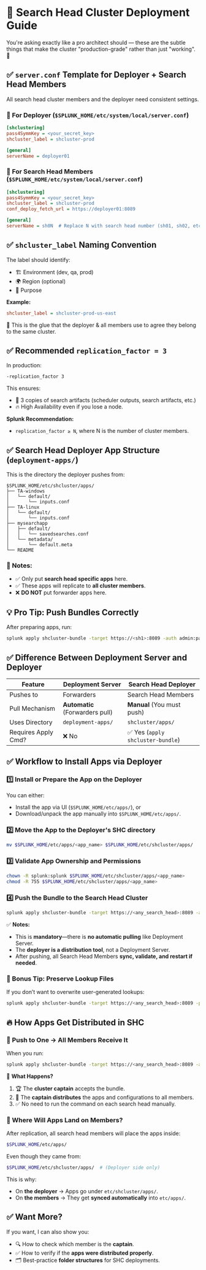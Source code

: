 # 🚀 Search Head Cluster Deployment Guide

You're asking exactly like a pro architect should — these are the subtle things that make the cluster "production-grade" rather than just "working". 💪

## ✅ `server.conf` Template for Deployer + Search Head Members

All search head cluster members and the deployer need consistent settings.

### 🔹 For Deployer (`$SPLUNK_HOME/etc/system/local/server.conf`)
```ini
[shclustering]
pass4SymmKey = <your_secret_key>
shcluster_label = shcluster-prod

[general]
serverName = deployer01
```

### 🔹 For Search Head Members (`$SPLUNK_HOME/etc/system/local/server.conf`)
```ini
[shclustering]
pass4SymmKey = <your_secret_key>
shcluster_label = shcluster-prod
conf_deploy_fetch_url = https://deployer01:8089

[general]
serverName = sh0N  # Replace N with search head number (sh01, sh02, etc.)
```

## ✅ `shcluster_label` Naming Convention

The label should identify:
- 🏗️ Environment (dev, qa, prod)
- 🌍 Region (optional)
- 🎯 Purpose

**Example:**
```ini
shcluster_label = shcluster-prod-us-east
```

🔹 This is the glue that the deployer & all members use to agree they belong to the same cluster.

## ✅ Recommended `replication_factor = 3`

In production:
```sh
-replication_factor 3
```

This ensures:
- 🔄 3 copies of search artifacts (scheduler outputs, search artifacts, etc.)
- 🔥 High Availability even if you lose a node.

**Splunk Recommendation:**
- `replication_factor ≥ N`, where N is the number of cluster members.

## ✅ Search Head Deployer App Structure (`deployment-apps/`)

This is the directory the deployer pushes from:
```
$SPLUNK_HOME/etc/shcluster/apps/
├── TA-windows
│   └── default/
│       └── inputs.conf
├── TA-linux
│   └── default/
│       └── inputs.conf
├── mysearchapp
│   ├── default/
│   │   └── savedsearches.conf
│   └── metadata/
│       └── default.meta
└── README
```

### 🔹 Notes:
- ✅ Only put **search head specific apps** here.
- ✅ These apps will replicate to **all cluster members**.
- ❌ **DO NOT** put forwarder apps here.

## 💡 Pro Tip: Push Bundles Correctly

After preparing apps, run:
```sh
splunk apply shcluster-bundle -target https://<sh1>:8089 -auth admin:password
```

## ✅ Difference Between **Deployment Server** and **Deployer**

| Feature               | Deployment Server        | Search Head Deployer       |
|----------------------|------------------------|--------------------------|
| Pushes to           | Forwarders              | Search Head Members       |
| Pull Mechanism      | **Automatic** (Forwarders pull) | **Manual** (You must push) |
| Uses Directory      | `deployment-apps/`      | `shcluster/apps/`        |
| Requires Apply Cmd? | ❌ No                     | ✅ Yes (`apply shcluster-bundle`) |

## ✅ Workflow to Install Apps via Deployer

### 1️⃣ Install or Prepare the App on the Deployer
You can either:
- Install the app via UI (`$SPLUNK_HOME/etc/apps/`), or
- Download/unpack the app manually into `$SPLUNK_HOME/etc/apps/`.

### 2️⃣ Move the App to the Deployer's SHC directory
```sh
mv $SPLUNK_HOME/etc/apps/<app_name> $SPLUNK_HOME/etc/shcluster/apps/
```

### 3️⃣ Validate App Ownership and Permissions
```sh
chown -R splunk:splunk $SPLUNK_HOME/etc/shcluster/apps/<app_name>
chmod -R 755 $SPLUNK_HOME/etc/shcluster/apps/<app_name>
```

### 4️⃣ Push the Bundle to the Search Head Cluster
```sh
splunk apply shcluster-bundle -target https://<any_search_head>:8089 -auth admin:changeme
```

✅ **Notes:**
- This is **mandatory**—there is **no automatic pulling** like Deployment Server.
- The **deployer is a distribution tool**, not a Deployment Server.
- After pushing, all Search Head Members **sync, validate, and restart if needed**.

### 🔹 Bonus Tip: Preserve Lookup Files
If you don’t want to overwrite user-generated lookups:
```sh
splunk apply shcluster-bundle -target https://<any_search_head>:8089 -preserve-lookups true -auth admin:password
```

## 🔥 How Apps Get Distributed in SHC

### 🔹 Push to One → All Members Receive It

When you run:
```sh
splunk apply shcluster-bundle -target https://<any_search_head>:8089 -auth admin:changeme
```

🔹 **What Happens?**
1. 🏆 The **cluster captain** accepts the bundle.
2. 🔄 The **captain distributes** the apps and configurations to all members.
3. ✅ No need to run the command on each search head manually.

### 📂 Where Will Apps Land on Members?

After replication, all search head members will place the apps inside:
```sh
$SPLUNK_HOME/etc/apps/
```

Even though they came from:
```sh
$SPLUNK_HOME/etc/shcluster/apps/  # (Deployer side only)
```

This is why:
- On **the deployer** → Apps go under `etc/shcluster/apps/`.
- On **the members** → They get **synced automatically** into `etc/apps/`.

## ✅ Want More?
If you want, I can also show you:
- 🔍 How to check which member is the **captain**.
- ✅ How to verify if the **apps were distributed properly**.
- 🗂️ Best-practice **folder structures** for SHC deployments.